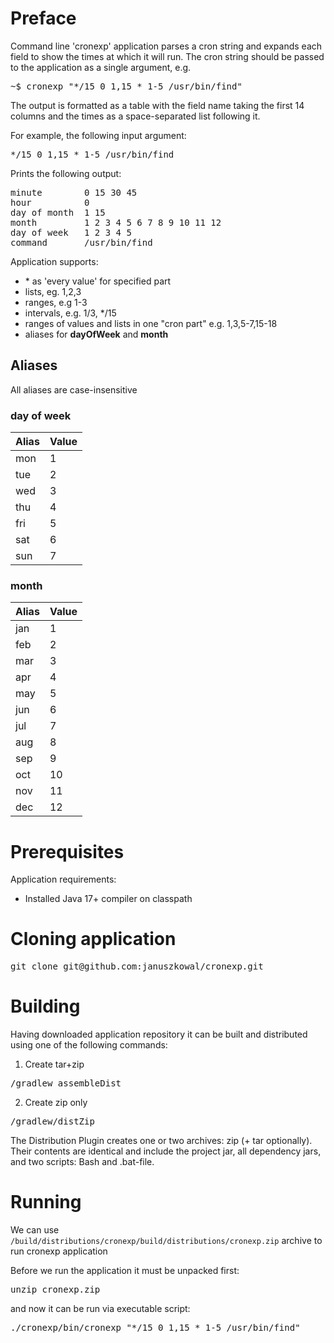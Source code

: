 # Preface

Command line 'cronexp' application parses a cron string and expands each field to show the times at which it will run.
The cron string should be passed to the application as a single argument, e.g.

<pre>
~$ cronexp "*/15 0 1,15 * 1-5 /usr/bin/find"
</pre>

The output is formatted as a table with the field name taking the first 14 columns and the times as a space-separated
list following it.

For example, the following input argument:
<pre>*/15 0 1,15 * 1-5 /usr/bin/find</pre>

Prints the following output:
<pre>
minute        0 15 30 45
hour          0
day of month  1 15
month         1 2 3 4 5 6 7 8 9 10 11 12
day of week   1 2 3 4 5
command       /usr/bin/find
</pre>

Application supports:
- \* as 'every value' for specified part
- lists, eg. 1,2,3
- ranges, e.g 1-3
- intervals, e.g. 1/3, */15
- ranges of values and lists in one "cron part" e.g. 1,3,5-7,15-18
- aliases for **dayOfWeek** and **month**

## Aliases
All aliases are case-insensitive

### day of week

| Alias | Value |
|-------|-------|
| mon   | 1     |
| tue   | 2     |
| wed   | 3     |
| thu   | 4     |
| fri   | 5     |
| sat   | 6     |
| sun   | 7     |

### month

| Alias | Value |
|-------|-------|
| jan   | 1     |
| feb   | 2     |
| mar   | 3     |
| apr   | 4     |
| may   | 5     |
| jun   | 6     |
| jul   | 7     |
| aug   | 8     |
| sep   | 9     |
| oct   | 10    |
| nov   | 11    |
| dec   | 12    |

# Prerequisites

Application requirements:
- Installed Java 17+ compiler on classpath

# Cloning application
<pre>git clone git@github.com:januszkowal/cronexp.git</pre>

# Building
Having downloaded application repository it can be built and distributed using one of the following commands:

1. Create tar+zip

<pre>/gradlew assembleDist</pre>

2. Create zip only

<pre>/gradlew/distZip</pre>

The Distribution Plugin creates one or two archives: zip (+ tar optionally).
Their contents are identical and include the project jar, all dependency jars, and two scripts: Bash and .bat-file.

# Running

We can use <code>/build/distributions/cronexp/build/distributions/cronexp.zip</code> archive to run cronexp application

Before we run the application it must be unpacked first:
<pre>unzip cronexp.zip</pre>

and now it can be run via executable script:
<pre>./cronexp/bin/cronexp "*/15 0 1,15 * 1-5 /usr/bin/find"</pre>
